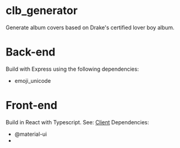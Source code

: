 # clb_generator
Generate album covers based on Drake's certified lover boy album.

# Back-end
Build with Express using the following dependencies:
* emoji_unicode

# Front-end
Build in React with Typescript. See: [Client](https://github.com/DoritosXL/clb_generator/tree/main/client) 
Dependencies:
* @material-ui
* 
